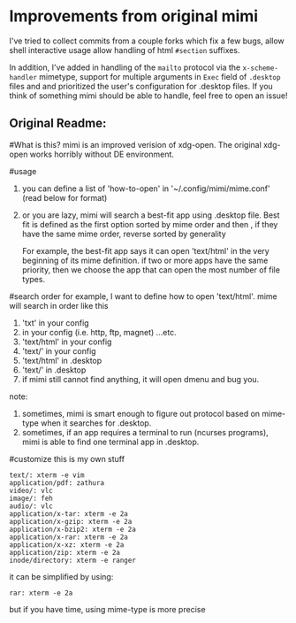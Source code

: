 # Improvements from original mimi

I've tried to collect commits from a couple forks which fix a few bugs, allow shell interactive usage allow handling of html `#section` suffixes.

In addition, I've added in handling of the `mailto` protocol via the `x-scheme-handler` mimetype, support for multiple arguments in `Exec` field of `.desktop` files and and prioritized the user's configuration for .desktop files. If you think of something mimi should be able to handle, feel free to open an issue!

## Original Readme:

#What is this?
mimi is an improved verision of xdg-open.
The original xdg-open works horribly without DE environment.

#usage
1. you can define a list of 'how-to-open' in '~/.config/mimi/mime.conf' (read below for format)
2. or you are lazy, mimi will search a best-fit app using .desktop file. Best fit is defined as 
	the first option sorted by mime order and then , if they have the same mime order, reverse sorted by generality
	
	For example, the best-fit app says it can open 'text/html' in the very beginning of its mime definition.
	if two or more apps have the same priority, then we choose the app that can open the most number of file types.
	
#search order
for example, I want to define how to open 'text/html'. mime will search in order like this

1. 'txt' in your config
2. <protocol> in your config (i.e. http, ftp, magnet) ...etc.
3. 'text/html' in your config
4. 'text/' in your config
5. 'text/html' in .desktop
6. 'text/' in .desktop
7. if mimi still cannot find anything, it will open dmenu and bug you.

note:

1. sometimes, mimi is smart enough to figure out protocol based on mime-type when it searches for .desktop.
2. sometimes, if an app requires a terminal to run (ncurses programs), mimi is able to find one terminal app in .desktop.

#customize
this is my own stuff

    text/: xterm -e vim
    application/pdf: zathura
    video/: vlc
    image/: feh
    audio/: vlc
    application/x-tar: xterm -e 2a
    application/x-gzip: xterm -e 2a
    application/x-bzip2: xterm -e 2a
    application/x-rar: xterm -e 2a
    application/x-xz: xterm -e 2a
    application/zip: xterm -e 2a
    inode/directory: xterm -e ranger

it can be simplified by using:
    
    rar: xterm -e 2a

but if you have time, using mime-type is more precise
